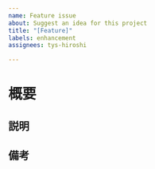 ```yaml
---
name: Feature issue
about: Suggest an idea for this project
title: "[Feature]"
labels: enhancement
assignees: tys-hiroshi

---
```


# 概要



## 説明



## 備考
